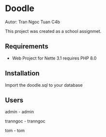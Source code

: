 Doodle
=================
Autor: Tran Ngoc Tuan C4b

This project was created as a school assignmet.

Requirements
------------

- Web Project for Nette 3.1 requires PHP 8.0

Installation
----------------
Import the doodle.sql to your database

Users
----------------
admin - admin

tranngoc - tranngoc

tom - tom
